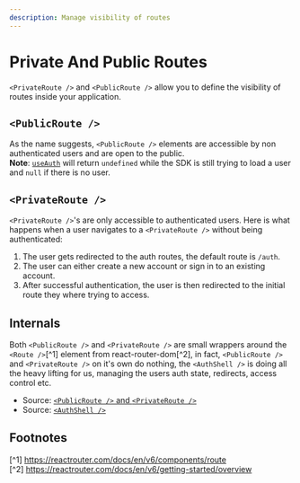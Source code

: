 ```yaml
---
description: Manage visibility of routes
---
```


# Private And Public Routes

`<PrivateRoute />` and `<PublicRoute />` allow you to define the
visibility of routes inside your application. 


## `<PublicRoute />`

As the name suggests, `<PublicRoute />` elements are accessible by
non authenticated users and are open to the public.  
**Note**: [`useAuth`](https://auth.vulpo.dev/docs/web/functions/ui_src_main.useUser) will return `undefined` while the SDK
is still trying to load a user and `null` if there is no user.


## `<PrivateRoute />`

`<PrivateRoute />`'s are only accessible to authenticated users.
Here is what happens when a user navigates to a `<PrivateRoute />` without being authenticated:
1. The user gets redirected to the auth routes, the default route is `/auth`.
2. The user can either create a new account or sign in to an existing account.
3. After successful authentication, the user is then redirected to the initial route they where trying to access.


## Internals

Both `<PublicRoute />` and `<PrivateRoute />` are small wrappers around the `<Route />`[^1] element from react-router-dom[^2],
in fact, `<PublicRoute />` and `<PrivateRoute />` on it's own do
nothing, the `<AuthShell />` is doing all the heavy lifting for us, managing the users auth state, redirects, access control etc.

- Source: [`<PublicRoute />` and `<PrivateRoute />`](https://github.com/vulpo-dev/auth/blob/master/packages/web/ui/src/utils.ts#L58)  
- Source: [`<AuthShell />`](https://github.com/vulpo-dev/auth/blob/master/packages/web/ui/src/auth_shell.tsx#L122)  


## Footnotes
[^1] https://reactrouter.com/docs/en/v6/components/route  
[^2] https://reactrouter.com/docs/en/v6/getting-started/overview
